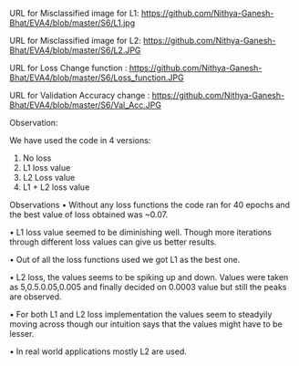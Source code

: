 URL for Misclassified image for L1: https://github.com/Nithya-Ganesh-Bhat/EVA4/blob/master/S6/L1.jpg

URL for Misclassified image for L2: https://github.com/Nithya-Ganesh-Bhat/EVA4/blob/master/S6/L2.JPG

URL for Loss Change function : https://github.com/Nithya-Ganesh-Bhat/EVA4/blob/master/S6/Loss_function.JPG

URL for Validation Accuracy change : https://github.com/Nithya-Ganesh-Bhat/EVA4/blob/master/S6/Val_Acc.JPG

Observation:

We have used the code in 4 versions:

1. No loss
2. L1 loss value
3. L2 Loss value
4. L1 + L2 loss value

Observations 
• Without any loss functions the code ran for 40 epochs and the best value of loss obtained was ~0.07.

• L1 loss value seemed to be diminishing well. Though more iterations through different loss values can give us better results.

• Out of all the loss functions used we got L1 as the best one.

• L2 loss, the values seems to be spiking up and down. Values were taken as 5,0.5.0.05,0.005 and finally decided on 0.0003 value but still the peaks are observed.

• For both L1 and L2 loss implementation the values seem to steadyily moving across though our intuition says that the values might have to be lesser.

• In real world applications mostly L2 are used.
